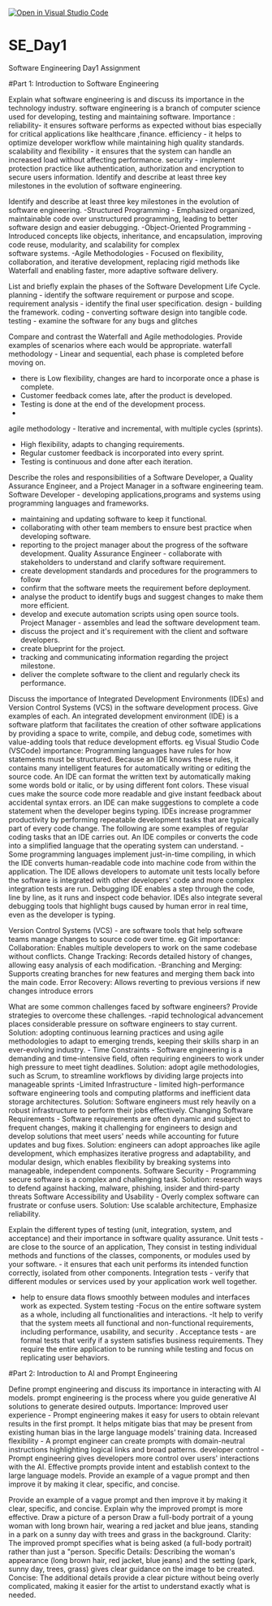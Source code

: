 [![Open in Visual Studio Code](https://classroom.github.com/assets/open-in-vscode-2e0aaae1b6195c2367325f4f02e2d04e9abb55f0b24a779b69b11b9e10269abc.svg)](https://classroom.github.com/online_ide?assignment_repo_id=18374593&assignment_repo_type=AssignmentRepo)
# SE_Day1
Software Engineering Day1 Assignment

#Part 1: Introduction to Software Engineering

Explain what software engineering is and discuss its importance in the technology industry.
  software engineering is a branch of computer science used for developing, testing and maintaining software.
Importance :
  reliability- it ensures software performs as expected without bias especially for critical applications like healthcare ,finance. 
  efficiency - it helps to optimize developer workflow while maintaining high quality standards.
  scalability and flexibility - it ensures that the system can handle an increased load without affecting performance.
  security - implement protection practice like authentication, authorization and encryption to secure users information. Identify and describe at least three key    
  milestones in the evolution of software engineering.


Identify and describe at least three key milestones in the evolution of software engineering.
  -Structured Programming - Emphasized organized, maintainable code over unstructured programming, leading to better software design and easier debugging.
  -Object-Oriented Programming - Introduced concepts like objects, inheritance, and encapsulation, improving code reuse, modularity, and scalability for complex       
   software systems.
  -Agile Methodologies - Focused on flexibility, collaboration, and iterative development, replacing rigid methods like Waterfall and enabling faster, more      adaptive 
   software delivery.


List and briefly explain the phases of the Software Development Life Cycle.
  planning - identify the software requirement or purpose and scope.
  requirement analysis - identify the final user specification. 
  design - building the framework. 
  coding - converting software design into tangible code.
  testing - examine the software for any bugs and glitches
  

Compare and contrast the Waterfall and Agile methodologies. Provide examples of scenarios where each would be appropriate.
waterfall methodology - Linear and sequential, each phase is completed before moving on. 
  - there is Low flexibility,
   changes are hard to incorporate once a phase is complete.
  - Customer feedback comes late, after the product is developed.
  - Testing is done at the end of the development process.
  - 
agile methodology - Iterative and incremental, with multiple cycles (sprints). 
  - High flexibility, adapts to changing requirements. 
  - Regular customer feedback is incorporated into every sprint. 
  - Testing is continuous and done after each iteration.


Describe the roles and responsibilities of a Software Developer, a Quality Assurance Engineer, and a Project Manager in a software engineering team.
Software Developer - developing applications,programs and systems using programming languages and frameworks.
 - maintaining and updating software to keep it functional. 
 - collaborating with other team members to ensure best practice when developing software.
 - reporting to the project manager about the progress of the software development.
Quality Assurance Engineer - collaborate with stakeholders to understand and clarify software requirement.
 - create development standards and procedures for the programmers to follow
 - confirm that the software meets the requirement before deployment. 
 - analyse the product to identify bugs and suggest changes to make them more efficient. 
 - develop and execute automation scripts using open source tools.
Project Manager - assembles and lead the software development team.
 - discuss the project and it's requirement with the client and software developers.
 - create blueprint for the project.
 - tracking and communicating information regarding the project milestone.
 - deliver the complete software to the client and regularly check its performance.



Discuss the importance of Integrated Development Environments (IDEs) and Version Control Systems (VCS) in the software development process. Give examples of each.
An integrated development environment (IDE) is a software platform that facilitates the creation of other software applications by providing a space to write, compile,    and debug code, sometimes with value-adding tools that reduce development efforts. eg Visual Studio Code (VSCode)
importance:
    Programming languages have rules for how statements must be structured. Because an IDE knows these rules, it contains many intelligent features for automatically 
    writing or editing the source code.
    An IDE can format the written text by automatically making some words bold or italic, or by using different font colors. These visual cues make the source code more 
    readable and give instant feedback about accidental syntax errors.
    an IDE can make suggestions to complete a code statement when the developer begins typing.
    IDEs increase programmer productivity by performing repeatable development tasks that are typically part of every code change. The following are some examples of 
    regular coding tasks that an IDE carries out.
    An IDE compiles or converts the code into a simplified language that the operating system can understand. - Some programming languages implement just-in-time 
    compiling, in which the IDE converts human-readable code into machine code from within the application.
    The IDE allows developers to automate unit tests locally before the software is integrated with other developers' code and more complex integration tests are run.
    Debugging IDE enables a step through the code, line by line, as it runs and inspect code behavior. IDEs also integrate several debugging tools that highlight bugs 
    caused by human error in real time, even as the developer is typing.

Version Control Systems (VCS) - are software tools that help software teams manage changes to source code over time. eg Git
importance:
  Collaboration: Enables multiple developers to work on the same codebase without conflicts.
  Change Tracking: Records detailed history of changes, allowing easy analysis of each modification. 
  -Branching and Merging: Supports creating branches for new features and merging them back into the main code.
  Error Recovery: Allows reverting to previous versions if new changes introduce errors


What are some common challenges faced by software engineers? Provide strategies to overcome these challenges.
  -rapid technological advancement places considerable pressure on software engineers to stay current.
   Solution: adopting continuous learning practices and using agile methodologies to adapt to emerging trends, keeping their skills sharp in an ever-evolving industry. -
  Time Constraints - Software engineering is a demanding and time-intensive field, often requiring engineers to work under high pressure to meet tight deadlines.
   Solution: adopt agile methodologies, such as Scrum, to streamline workflows by dividing large projects into manageable sprints 
  -Limited Infrastructure - limited high-performance software engineering tools and computing platforms and inefficient data storage architectures. 
   Solution: Software engineers must rely heavily on a robust infrastructure to perform their jobs effectively.
  Changing Software Requirements - Software requirements are often dynamic and subject to frequent changes, making it challenging for engineers to design and develop 
  solutions that meet users' needs while accounting for future updates and bug fixes. 
  Solution: engineers can adopt approaches like agile development, which emphasizes iterative progress and adaptability, and modular design, which enables flexibility by 
  breaking systems into manageable, independent components.
  Software Security - Programming secure software is a complex and challenging task. 
  Solution: research ways to defend against hacking, malware, phishing, insider and third-party threats
  Software Accessibility and Usability - Overly complex software can frustrate or confuse users. 
  Solution: Use scalable architecture, Emphasize reliability.



Explain the different types of testing (unit, integration, system, and acceptance) and their importance in software quality assurance.
  Unit tests - are close to the source of an application, They consist in testing individual methods and functions of the classes, components, or modules used by your 
  software. - it ensures that each unit performs its intended function correctly, isolated from other components.
   Integration tests - verify that different modules or services used by your application work well together.
   - help to ensure data flows smoothly between modules and interfaces work as expected.
   System testing -Focus on the entire software system as a whole, including all functionalities and interactions.
   -It help to verify that the system meets all functional and non-functional requirements, including performance, usability, and security .
  Acceptance tests - are formal tests that verify if a system satisfies business requirements. They require the entire application to be running while testing and focus 
  on replicating user behaviors. 




#Part 2: Introduction to AI and Prompt Engineering


Define prompt engineering and discuss its importance in interacting with AI models.
  prompt engineering  is the process where you guide generative AI solutions to generate desired outputs.
Importance:
  Improved user experience - Prompt engineering makes it easy for users to obtain relevant results in the first prompt. It helps mitigate bias that may be present from 
  existing human bias in the large language models’ training data.
  Increased flexibility - A prompt engineer can create prompts with domain-neutral instructions highlighting logical links and broad patterns.
  developer control - Prompt engineering gives developers more control over users' interactions with the AI. Effective prompts provide intent and establish context to 
  the large language models. Provide an example of a vague prompt and then improve it by making it clear, specific, and concise.



Provide an example of a vague prompt and then improve it by making it clear, specific, and concise. Explain why the improved prompt is more effective.
  Draw a picture of a person
  Draw a full-body portrait of a young woman with long brown hair, wearing a red jacket and blue jeans, standing in a park on a sunny day with trees and grass in the 
  background.
  Clarity: The improved prompt specifies what is being asked (a full-body portrait) rather than just a "person.
  Specific Details: Describing the woman's appearance (long brown hair, red jacket, blue jeans) and the setting (park, sunny day, trees, grass) gives clear guidance on 
  the image to be created.
  Concise: The additional details provide a clear picture without being overly complicated, making it easier for the artist to understand exactly what is needed.




